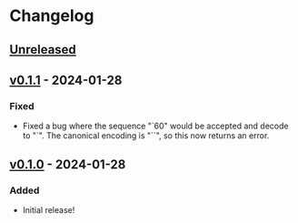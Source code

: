 # Changelog

## [Unreleased]

## [v0.1.1] - 2024-01-28

### Fixed

- Fixed a bug where the sequence "\`60" would be accepted and decode to "\`". The canonical encoding is "\`\`", so this now returns an error.

## [v0.1.0] - 2024-01-28

### Added

- Initial release!

[Unreleased]: https://github.com/kylewlacy/tick-encoding/compare/v0.1.1...HEAD
[v0.1.1]: https://github.com/kylewlacy/tick-encoding/releases/tag/v0.1.1
[v0.1.0]: https://github.com/kylewlacy/tick-encoding/releases/tag/v0.1.0
